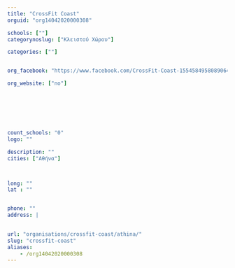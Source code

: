 ```yaml
---
title: "CrossFit Coast"
orguid: "org14042020000308"

schools: [""]
categorynoslug: ["Κλειστού Χώρου"]

categories: [""]


org_facebook: "https://www.facebook.com/CrossFit-Coast-1554584958089064/"

org_website: ["no"]







count_schools: "0"
logo: ""

description: ""
cities: ["Αθήνα"]



long: ""
lat : ""


phone: ""
address: |
    

url: "organisations/crossfit-coast/athina/"
slug: "crossfit-coast"
aliases:
    - /org14042020000308
---
```



